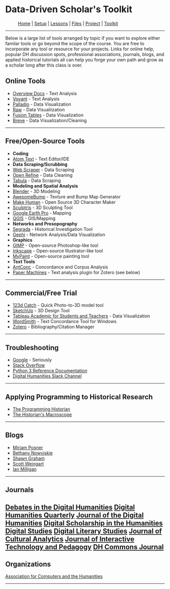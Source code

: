 # Data-Driven Scholar's Toolkit

<figure>
    <p>
        <a href="{{site.baseurl}}/index.html">Home</a> |
        <a href="{{site.baseurl}}/pages/setup.html">Setup</a> |
        <a href="{{site.baseurl}}/pages/lessons.html">Lessons</a> |
        <a href="{{site.baseurl}}/pages/files.html">Files</a> |
        <a href="{{site.baseurl}}/pages/project.html">Project</a> |
        <a href="{{site.baseurl}}/pages/toolkit.html">Toolkit</a>
    </p>
</figure>

---

Below is a large list of tools arranged by topic if you want to explore either familar tools or go beyond the scope of the course. You are free to incorporate any tool or resource for your projects. Links for online help, popular DH discussion spots, professional associations, journals, blogs, and applied historical tutorials all can help you forge your own path and grow as a scholar long after this class is over.

## Online Tools

* [Overview Docs](https://www.overviewdocs.com/) - Text Analysis
* [Voyant](https://voyant-tools.org/) - Text Analysis
* [Palladio](http://hdlab.stanford.edu/palladio/#/) - Data Visualization
* [Raw](http://app.raw.densitydesign.org/) - Data Visualiization
* [Fusion Tables](http://tables.googlelabs.com/) - Data Visualization
* [Breve](http://breve.designhumanities.org/) - Data Visualization/Cleaning

---

## Free/Open-Source Tools

* **Coding**
* [Atom Text](https://atom.io) - Text Editor/IDE
* **Data Scraping/Scrubbing**
* [Web Scraper](http://webscraper.io/) - Data Scraping
* [Open Refine](http://openrefine.org/) - Data Cleaning
* [Tabula](http://tabula.technology/) - Data Scraping
* **Modeling and Spatial Analysis**
* [Blender](https://www.blender.org/) - 3D Modeling
* [AwesomeBump](http://awesomebump.besaba.com/) - Texture and Bump Map Generator
* [Make Human](http://www.makehuman.org/) - Open Source 3D Character Maker
* [Sculptris](http://pixologic.com/sculptris/) - 3D Sculpting Tool
* [Google Earth Pro](https://www.google.com/earth/download/gep/agree.html) - Mapping
* [QGIS](http://www.qgis.org/) - GIS/Mapping
* **Networks and Prosopography**
* [Segrada](http://segrada.org/) - Historical Investigation Tool
* [Gephi](https://gephi.org/) - Network Analysis/Data Visualization
* **Graphics**
* [GIMP](https://www.gimp.org/) - Open-source Photoshop-like tool
* [Inkscape](https://inkscape.org/en/) - Open-source Illustrator-like tool
* [MyPaint](http://mypaint.org/) - Open-source painting tool
* **Text Tools**
* [AntConc](http://www.laurenceanthony.net/software/antconc/) - Concordance and Corpus Analysis
* [Paper Machines](http://papermachines.org/) - Text analysis plugin for Zotero (see below)

---

## Commercial/Free Trial

* [123d Catch](http://www.123dapp.com/catch) - Quick Photo-to-3D model tool
* [SketchUp](http://www.sketchup.com/) - 3D Design Tool
* [Tableau Academic for Students and Teachers](http://www.tableau.com/academic) - Data Visualization
* [WordSmith](http://www.lexically.net/wordsmith/) - Text Concordance Tool for Windows
* [Zotero](https://www.zotero.org/) - Bibliography/Citation Manager

---

## Troubleshooting

* [Google](http://google.com) - Seriously
* [Stack Overflow](http://stackoverflow.com/)
* [Python 3 Reference Documentation](https://docs.python.org/3/library/index.html)
* [Digital Humanities Slack Channel](http://digitalhumanities.slack.com)

---

## Applying Programming to Historical Research

* [The Programming Historian](http://programminghistorian.org/)
* [The Historian's Macroscope](http://www.themacroscope.org/)

---

## Blogs

* [Miriam Posner](http://miriamposner.com/)
* [Bethany Nowviskie](http://nowviskie.org/)
* [Shawn Graham](http://electricarchaeology.ca)
* [Scott Weingart](http://scottbot.net/)
* [Ian Milligan](https://ianmilligan.ca/)

---

## Journals

[Debates in the Digital Humanities](http://dhdebates.gc.cuny.edu/)
[Digital Humanities Quarterly](http://digitalhumanities.org/dhq/)
[Journal of the Digital Humanities](http://journalofdigitalhumanities.org/)
[Digital Scholarship in the Humanities](https://academic.oup.com/dsh)
[Digital Studies](http://www.digitalstudies.org/ojs/index.php/digital_studies)
[Digital Literary Studies](https://journals.psu.edu/dls)
[Journal of Cultural Analytics](http://culturalanalytics.org/)
[Journal of Interactive Technology and Pedagogy](https://jitp.commons.gc.cuny.edu/)
[DH Commons Journal](http://dhcommons.org/journal/2016)
---

## Organizations

[Association for Computers and the Humanities](http://ach.org/)

---
